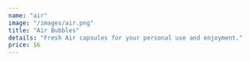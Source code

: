 ```yaml
---
name: "air"
image: "/images/air.png"
title: "Air Bubbles"
details: "Fresh Air capsules for your personal use and enjoyment."
price: $6
---
```

